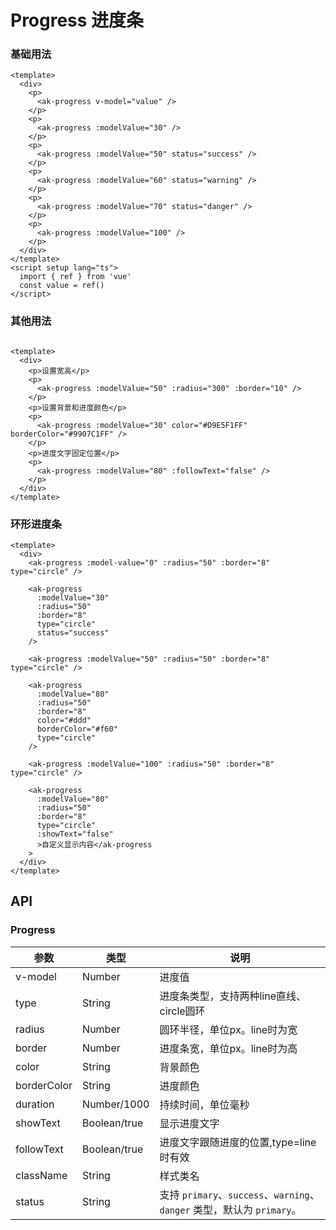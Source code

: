 <!-- Created by 337547038 on 2021/6/30. -->

# Progress 进度条

### 基础用法

```vue demo
<template>
  <div>
    <p>
      <ak-progress v-model="value" />
    </p>
    <p>
      <ak-progress :modelValue="30" />
    </p>
    <p>
      <ak-progress :modelValue="50" status="success" />
    </p>
    <p>
      <ak-progress :modelValue="60" status="warning" />
    </p>
    <p>
      <ak-progress :modelValue="70" status="danger" />
    </p>
    <p>
      <ak-progress :modelValue="100" />
    </p>
  </div>
</template>
<script setup lang="ts">
  import { ref } from 'vue'
  const value = ref()
</script>

```

### 其他用法

```vue demo

<template>
  <div>
    <p>设置宽高</p>
    <p>
      <ak-progress :modelValue="50" :radius="300" :border="10" />
    </p>
    <p>设置背景和进度颜色</p>
    <p>
      <ak-progress :modelValue="30" color="#D9E5F1FF" borderColor="#9907C1FF" />
    </p>
    <p>进度文字固定位置</p>
    <p>
      <ak-progress :modelValue="80" :followText="false" />
    </p>
  </div>
</template>
```

### 环形进度条

```vue demo
<template>
  <div>
    <ak-progress :model-value="0" :radius="50" :border="8" type="circle" />

    <ak-progress
      :modelValue="30"
      :radius="50"
      :border="8"
      type="circle"
      status="success"
    />

    <ak-progress :modelValue="50" :radius="50" :border="8" type="circle" />

    <ak-progress
      :modelValue="80"
      :radius="50"
      :border="8"
      color="#ddd"
      borderColor="#f60"
      type="circle"
    />

    <ak-progress :modelValue="100" :radius="50" :border="8" type="circle" />

    <ak-progress
      :modelValue="80"
      :radius="50"
      :border="8"
      type="circle"
      :showText="false"
      >自定义显示内容</ak-progress
    >
  </div>
</template>

```

## API

### Progress

| 参数          |类型|说明|
|-------------|--------------|--------|
| v-model     | Number         |进度值|
| type        | String         |进度条类型，支持两种line直线、circle圆环|
| radius      | Number         |圆环半径，单位px。line时为宽|
| border      | Number         |进度条宽，单位px。line时为高|
| color       | String         |背景颜色|
| borderColor | String         |进度颜色|
| duration    | Number/1000    |持续时间，单位毫秒|
| showText    | Boolean/true   |显示进度文字|
| followText  | Boolean/true   |进度文字跟随进度的位置,type=line时有效|
| className   | String         |样式类名|
| status      | String         |支持 `primary`、`success`、`warning`、`danger` 类型，默认为 `primary`。|

